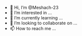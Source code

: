 - 👋 Hi, I’m @Meshach-23
- 👀 I’m interested in ...
- 🌱 I’m currently learning ...
- 💞️ I’m looking to collaborate on ...
- 📫 How to reach me ...

<!---
Meshach-23/Meshach-23 is a ✨ special ✨ repository because its `README.md` (this file) appears on your GitHub profile.
You can click the Preview link to take a look at your changed 
--->
